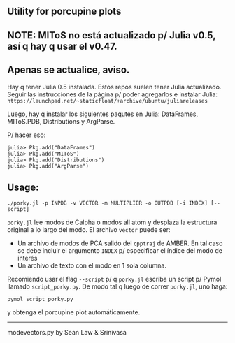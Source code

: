 Utility for porcupine plots
---------

NOTE: MIToS no está actualizado p/ Julia v0.5, así q hay q usar el v0.47.
---
Apenas se actualice, aviso.
---
Hay q tener Julia 0.5 instalada. Estos repos suelen tener Julia actualizado.
Seguir las instrucciones de la página p/ poder agregarlos e instalar Julia:
`https://launchpad.net/~staticfloat/+archive/ubuntu/juliareleases`

Luego, hay q instalar los siguientes paqutes en Julia: DataFrames, MIToS.PDB, Distributions y ArgParse.

P/ hacer eso:

```
julia> Pkg.add("DataFrames")
julia> Pkg.add("MIToS")
julia> Pkg.add("Distributions")
julia> Pkg.add("ArgParse")
```

Usage:
---
`./porky.jl -p INPDB -v VECTOR -m MULTIPLIER -o OUTPDB [-i INDEX] [--script]`

`porky.jl` lee modos de Calpha o modos all atom y desplaza la estructura original
a lo largo del modo. El archivo `vector` puede ser:

- Un archivo de modos de PCA salido del `cpptraj` de AMBER. En tal caso se debe incluir el argumento `INDEX` p/ especificar el índice del modo de interés
- Un archivo de texto con el modo en 1 sola columna.


Recomiendo usar el flag `--script` p/ q `porky.jl` escriba un script p/ Pymol llamado `script_porky.py`.
De modo tal q luego de correr `porky.jl`, uno haga:
```
pymol script_porky.py
```
y obtenga el porcupine plot automáticamente.

---

modevectors.py by Sean Law & Srinivasa
